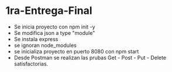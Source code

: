 # 1ra-Entrega-Final

- Se inicia proyecto con npm init -y
- Se modifica json a type "module"
- Se instala express
- se ignoran node_modules
- se inicializa proyecto en puerto 8080 con npm start
- Desde Postman se realizan las prubas Get - Post - Put - Delete satisfactorias. 
